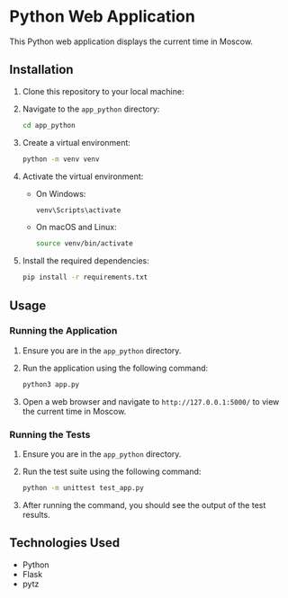 # Python Web Application

This Python web application displays the current time in Moscow.

## Installation

1. Clone this repository to your local machine:

2. Navigate to the `app_python` directory:

    ```bash
    cd app_python
    ```

3. Create a virtual environment:

    ```bash
    python -m venv venv
    ```

4. Activate the virtual environment:

   - On Windows:

     ```bash
     venv\Scripts\activate
     ```

   - On macOS and Linux:

     ```bash
     source venv/bin/activate
     ```

5. Install the required dependencies:

    ```bash
    pip install -r requirements.txt
    ```

## Usage

### Running the Application

1. Ensure you are in the `app_python` directory.

2. Run the application using the following command:

    ```bash
    python3 app.py
    ```

3. Open a web browser and navigate to `http://127.0.0.1:5000/` to view the current time in Moscow.

### Running the Tests

1. Ensure you are in the `app_python` directory.

2. Run the test suite using the following command:

    ```bash
    python -m unittest test_app.py
    ```

3. After running the command, you should see the output of the test results.

## Technologies Used

- Python
- Flask
- pytz